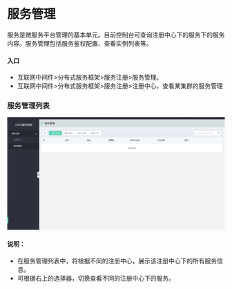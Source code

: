 #  服务管理

服务是微服务平台管理的基本单元。目前控制台可查询注册中心下的服务下的服务内容。服务管理包括服务鉴权配置、查看实例列表等。

#### 入口
-	互联网中间件>分布式服务框架>服务注册>服务管理。
-	互联网中间件>分布式服务框架>服务注册>注册中心，查看某集群的服务管理


###  服务管理列表


  ![服务管理列表](../../../../../image/Internet-Middleware/JD-Distributed-Service-Framework/zczx-fwgl.png)
 
####  说明：
-	在服务管理列表中，将根据不同的注册中心，展示该注册中心下的所有服务信息。
-	可根据右上的选择器，切换查看不同的注册中心下的服务。



